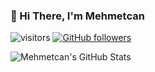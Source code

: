### 👋 Hi There, I'm Mehmetcan

![visitors](https://visitor-badge.laobi.icu/badge?page_id=mehmetcangulesci)
[![GitHub followers](https://img.shields.io/github/followers/mehmetcangulesci.svg?style=social&label=Follow)](https://github.com/mehmetcangulesci)

![Mehmetcan's GitHub Stats](https://github-readme-stats.vercel.app/api?username=mehmetcangulesci&hide=[%22issues%22,%22contribs%22]&show_icons=true&title_color=fff&icon_color=79ff97&text_color=9f9f9f&bg_color=151515)


